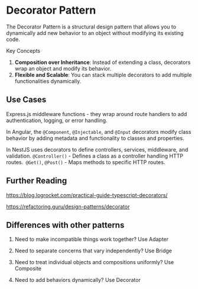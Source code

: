 # Decorator Pattern

The Decorator Pattern is a structural design pattern that allows you to dynamically add new behavior to an object without modifying its existing code. 

Key Concepts
1. **Composition over Inheritance**: Instead of extending a class, decorators wrap an object and modify its behavior.
2. **Flexible and Scalable**: You can stack multiple decorators to add multiple functionalities dynamically.


## Use Cases

Express.js middleware functions - they wrap around route handlers to add authentication, logging, or error handling.

In Angular, the `@Component`, `@Injectable`, and `@Input` decorators modify class behavior by adding metadata and functionality to classes and properties.

In NestJS uses decorators to define controllers, services, middleware, and validation. `@Controller()` - Defines a class as a controller handling HTTP routes.` @Get()`, `@Post()` - Maps methods to specific HTTP routes.

## Further Reading

https://blog.logrocket.com/practical-guide-typescript-decorators/

https://refactoring.guru/design-patterns/decorator

## Differences with other patterns

1. Need to make incompatible things work together? Use Adapter

2. Need to separate concerns that vary independently? Use Bridge

3. Need to treat individual objects and compositions uniformly? Use Composite

4. Need to add behaviors dynamically? Use Decorator
